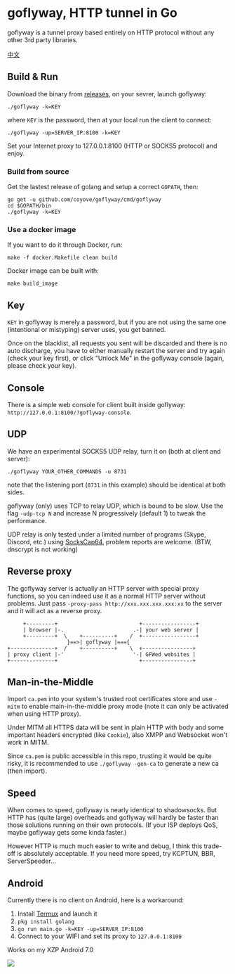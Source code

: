 # goflyway, HTTP tunnel in Go

goflyway is a tunnel proxy based entirely on HTTP protocol without any other 3rd party libraries.

[中文](https://github.com/coyove/goflyway/wiki/%E4%BD%BF%E7%94%A8%E6%95%99%E7%A8%8B)

## Build & Run
Download the binary from [releases](https://github.com/coyove/goflyway/releases), on your sevrer, launch goflyway:
```
./goflyway -k=KEY
```
where `KEY` is the password, then at your local run the client to connect:
```
./goflyway -up=SERVER_IP:8100 -k=KEY
```
Set your Internet proxy to 127.0.0.1:8100 (HTTP or SOCKS5 protocol) and enjoy.

### Build from source
Get the lastest release of golang and setup a correct `GOPATH`, then:
```shell
go get -u github.com/coyove/goflyway/cmd/goflyway
cd $GOPATH/bin
./goflyway -k=KEY
```

### Use a docker image
If you want to do it through Docker, run:
```shell
make -f docker.Makefile clean build
```

Docker image can be built with:
```shell
make build_image
```

## Key
`KEY` in goflyway is merely a password, but if you are not using the same one (intentional or mistyping) server uses, you get banned. 

Once on the blacklist, all requests you sent will be discarded and there is no auto discharge, you have to either manually restart the server and try again (check your key first), or click "Unlock Me" in the goflyway console (again, please check your key).

## Console
There is a simple web console for client built inside goflyway: `http://127.0.0.1:8100/?goflyway-console`.

## UDP
We have an experimental SOCKS5 UDP relay, turn it on (both at client and server):
```
./goflyway YOUR_OTHER_COMMANDS -u 8731
```
note that the listening port (`8731` in this example) should be identical at both sides. 

goflyway (only) uses TCP to relay UDP, which is bound to be slow. Use the flag `-udp-tcp N` and increase N progressively (default 1) to tweak the performance.

UDP relay is only tested under a limited number of programs (Skype, Discord, etc.) using [SocksCap64](https://sourceforge.net/projects/sockscap64/), problem reports are welcome. (BTW, dnscrypt is not working)

## Reverse proxy
The goflyway server is actually an HTTP server with special proxy functions, so you can indeed use it as a normal HTTP server without problems. Just pass `-proxy-pass http://xxx.xxx.xxx.xxx:xx` to the server and it will act as a reverse proxy.
```
     +---------+                          +-----------------+
     | browser |-.                      .-| your web server |
     +---------+  \    +----------+    /  +-----------------+
                   }==>| goflyway |==={   
+--------------+  /    +----------+    \  +----------------+
| proxy client |-'                      '-| GFWed websites |
+--------------+                          +----------------+
```

## Man-in-the-Middle
Import `ca.pem` into your system's trusted root certificates store and use `-mitm` to enable main-in-the-middle proxy mode (note it can only be activated when using HTTP proxy). 

Under MITM all HTTPS data will be sent in plain HTTP with body and some important headers encrypted (like `Cookie`), also XMPP and Websocket won't work in MITM.

Since `ca.pem` is public accessible in this repo, trusting it would be quite risky, it is recommended to use `./goflyway -gen-ca` to generate a new ca (then import).

## Speed
When comes to speed, goflyway is nearly identical to shadowsocks. But HTTP has (quite large) overheads and goflyway will hardly be faster than those solutions running on their own protocols. (If your ISP deploys QoS, maybe goflyway gets some kinda faster.)

However HTTP is much much easier to write and debug, I think this trade-off is absolutely acceptable. If you need more speed, try KCPTUN, BBR, ServerSpeeder...

## Android

Currently there is no client on Android, here is a workaround:

1. Install [Termux](https://f-droid.org/packages/com.termux/) and launch it
2. `pkg install golang`
3. `go run main.go -k=KEY -up=SERVER_IP:8100`
4. Connect to your WIFI and set its proxy to `127.0.0.1:8100`

Works on my XZP Android 7.0

![](https://github.com/coyove/goflyway/blob/master/.misc/android.jpg?raw=true)

